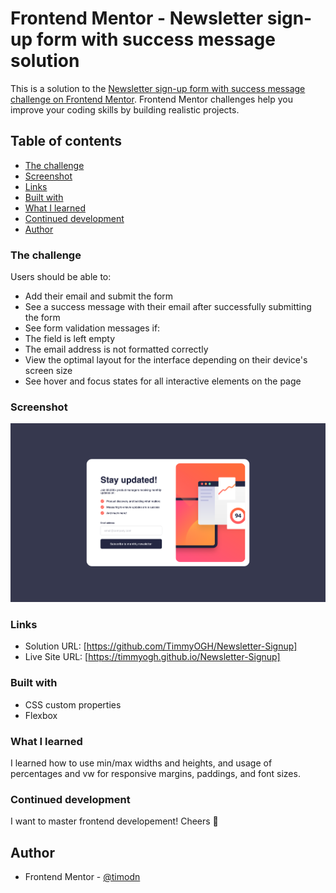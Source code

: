 # Frontend Mentor - Newsletter sign-up form with success message solution

This is a solution to the [Newsletter sign-up form with success message challenge on Frontend Mentor](https://www.frontendmentor.io/challenges/newsletter-signup-form-with-success-message-3FC1AZbNrv). Frontend Mentor challenges help you improve your coding skills by building realistic projects. 

## Table of contents

  - [The challenge](#the-challenge)
  - [Screenshot](#screenshot)
  - [Links](#links)
  - [Built with](#built-with)
  - [What I learned](#what-i-learned)
  - [Continued development](#continued-development)
  - [Author](#author)

### The challenge

Users should be able to:

- Add their email and submit the form
- See a success message with their email after successfully submitting the form
- See form validation messages if:
- The field is left empty
- The email address is not formatted correctly
- View the optimal layout for the interface depending on their device's screen size
- See hover and focus states for all interactive elements on the page

### Screenshot

![](./assets/images/newsletter_ss.png)

### Links

- Solution URL: [https://github.com/TimmyOGH/Newsletter-Signup]
- Live Site URL: [https://timmyogh.github.io/Newsletter-Signup]

### Built with

- CSS custom properties
- Flexbox

### What I learned

I learned how to use min/max widths and heights, and usage of percentages and vw for responsive margins, paddings, and font sizes.

### Continued development

I want to master frontend developement! Cheers 🍻

## Author

- Frontend Mentor - [@timodn](https://www.frontendmentor.io/profile/timodn)
